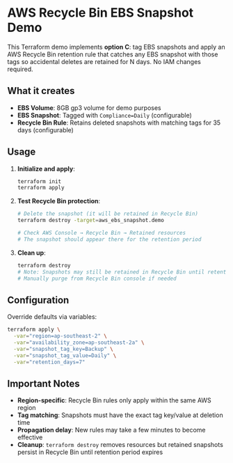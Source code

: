 # AWS Recycle Bin EBS Snapshot Demo

This Terraform demo implements **option C**: tag EBS snapshots and apply an AWS Recycle Bin retention rule that catches any EBS snapshot with those tags so accidental deletes are retained for N days. No IAM changes required.

## What it creates

- **EBS Volume**: 8GB gp3 volume for demo purposes
- **EBS Snapshot**: Tagged with `Compliance=Daily` (configurable)
- **Recycle Bin Rule**: Retains deleted snapshots with matching tags for 35 days (configurable)

## Usage

1. **Initialize and apply**:

   ```bash
   terraform init
   terraform apply
   ```

2. **Test Recycle Bin protection**:

   ```bash
   # Delete the snapshot (it will be retained in Recycle Bin)
   terraform destroy -target=aws_ebs_snapshot.demo

   # Check AWS Console → Recycle Bin → Retained resources
   # The snapshot should appear there for the retention period
   ```

3. **Clean up**:

   ```bash
   terraform destroy
   # Note: Snapshots may still be retained in Recycle Bin until retention period expires
   # Manually purge from Recycle Bin console if needed
   ```

## Configuration

Override defaults via variables:

```bash
terraform apply \
  -var="region=ap-southeast-2" \
  -var="availability_zone=ap-southeast-2a" \
  -var="snapshot_tag_key=Backup" \
  -var="snapshot_tag_value=Daily" \
  -var="retention_days=7"
```

## Important Notes

- **Region-specific**: Recycle Bin rules only apply within the same AWS region
- **Tag matching**: Snapshots must have the exact tag key/value at deletion time
- **Propagation delay**: New rules may take a few minutes to become effective
- **Cleanup**: `terraform destroy` removes resources but retained snapshots persist in Recycle Bin until retention period expires
